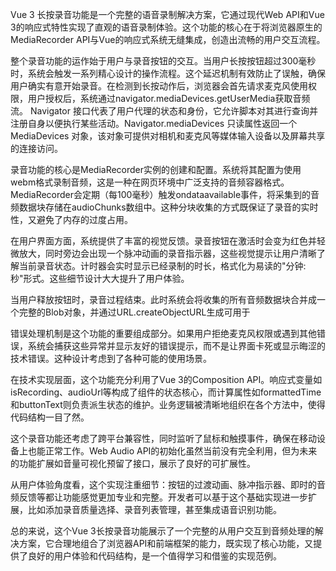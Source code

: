 Vue 3 长按录音功能是一个完整的语音录制解决方案，它通过现代Web API和Vue 3的响应式特性实现了直观的语音录制体验。这个功能的核心在于将浏览器原生的MediaRecorder API与Vue的响应式系统无缝集成，创造出流畅的用户交互流程。

整个录音功能的运作始于用户与录音按钮的交互。当用户长按按钮超过300毫秒时，系统会触发一系列精心设计的操作流程。这个延迟机制有效防止了误触，确保用户确实有意开始录音。在检测到长按动作后，浏览器会首先请求麦克风使用权限，用户授权后，系统通过navigator.mediaDevices.getUserMedia获取音频流。
Navigator 接口代表了用户代理的状态和身份，它允许脚本对其进行查询并注册自身以便执行某些活动。Navigator.mediaDevices 只读属性返回一个 MediaDevices 对象，该对象可提供对相机和麦克风等媒体输入设备以及屏幕共享的连接访问。

录音功能的核心是MediaRecorder实例的创建和配置。系统将其配置为使用webm格式录制音频，这是一种在网页环境中广泛支持的音频容器格式。MediaRecorder会定期（每100毫秒）触发ondataavailable事件，将采集到的音频数据块存储在audioChunks数组中。这种分块收集的方式既保证了录音的实时性，又避免了内存的过度占用。

在用户界面方面，系统提供了丰富的视觉反馈。录音按钮在激活时会变为红色并轻微放大，同时旁边会出现一个脉冲动画的录音指示器，这些视觉提示让用户清晰了解当前录音状态。计时器会实时显示已经录制的时长，格式化为易读的"分钟:秒"形式。这些细节设计大大提升了用户体验。

当用户释放按钮时，录音过程结束。此时系统会将收集的所有音频数据块合并成一个完整的Blob对象，并通过URL.createObjectURL生成可用于<audio>元素播放的URL。这个设计使得录音完成后可以立即回放，无需等待上传或处理。同时提供的下载功能让用户能够将录音保存为webm格式的文件，文件名自动包含时间戳以便区分不同录音。

错误处理机制是这个功能的重要组成部分。如果用户拒绝麦克风权限或遇到其他错误，系统会捕获这些异常并显示友好的错误提示，而不是让界面卡死或显示晦涩的技术错误。这种设计考虑到了各种可能的使用场景。

在技术实现层面，这个功能充分利用了Vue 3的Composition API。响应式变量如isRecording、audioUrl等构成了组件的状态核心，而计算属性如formattedTime和buttonText则负责派生状态的维护。业务逻辑被清晰地组织在各个方法中，使得代码结构一目了然。

这个录音功能还考虑了跨平台兼容性，同时监听了鼠标和触摸事件，确保在移动设备上也能正常工作。Web Audio API的初始化虽然当前没有完全利用，但为未来的功能扩展如音量可视化预留了接口，展示了良好的可扩展性。

从用户体验角度看，这个实现注重细节：按钮的过渡动画、脉冲指示器、即时的音频反馈等都让功能感觉更加专业和完整。开发者可以基于这个基础实现进一步扩展，比如添加录音质量选择、录音列表管理，甚至集成语音识别功能。

总的来说，这个Vue 3长按录音功能展示了一个完整的从用户交互到音频处理的解决方案，它合理地组合了浏览器API和前端框架的能力，既实现了核心功能，又提供了良好的用户体验和代码结构，是一个值得学习和借鉴的实现范例。
